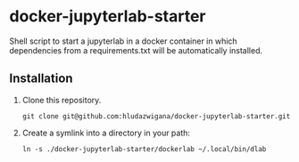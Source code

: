 # docker-jupyterlab-starter

Shell script to start a jupyterlab in a docker container in which dependencies from a requirements.txt will be automatically installed.

## Installation

1. Clone this repository.
    ```
    git clone git@github.com:hludazwigana/docker-jupyterlab-starter.git
    ```
2. Create a symlink into a directory in your path:
    ```
    ln -s ./docker-jupyterlab-starter/dockerlab ~/.local/bin/dlab
    ```
